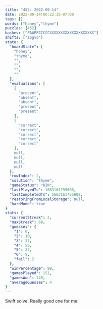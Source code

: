 ```yaml
---
title: "452: 2022-09-14"
date: 2022-09-14T06:22:35-07:00
tags: []
words: ["honey","thyme"]
puzzles: [452]
hashes: ["PAAPPCCCCCXXXXXXXXXXXXXXXXXXXX"]
shifts: ["zogvo"]
state: {
  "boardState": [
    "honey",
    "thyme",
    "",
    "",
    "",
    ""
  ],
  "evaluations": [
    [
      "present",
      "absent",
      "absent",
      "present",
      "present"
    ],
    [
      "correct",
      "correct",
      "correct",
      "correct",
      "correct"
    ],
    null,
    null,
    null,
    null
  ],
  "rowIndex": 2,
  "solution": "thyme",
  "gameStatus": "WIN",
  "lastPlayedTs": 1663161755608,
  "lastCompletedTs": 1663161755608,
  "restoringFromLocalStorage": null,
  "hardMode": true
}
stats: {
  "currentStreak": 2,
  "maxStreak": 69,
  "guesses": {
    "1": 0,
    "2": 10,
    "3": 37,
    "4": 56,
    "5": 37,
    "6": 9,
    "fail": 2
  },
  "winPercentage": 99,
  "gamesPlayed": 151,
  "gamesWon": 149,
  "averageGuesses": 4
}
---
```


<!-- more -->
Swift solve. Really good one for me.
